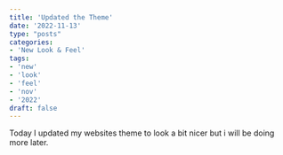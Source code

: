 ```yaml
---
title: 'Updated the Theme'
date: '2022-11-13'
type: "posts"
categories:
- 'New Look & Feel'
tags:
- 'new'
- 'look'
- 'feel'
- 'nov'
- '2022'
draft: false
---
```


Today I updated my websites theme to look a bit nicer but i will be doing more later.